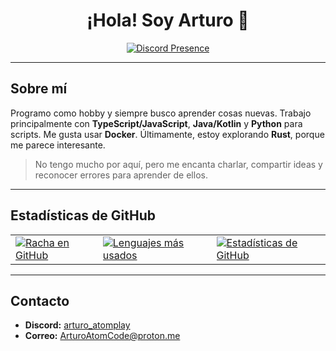 <div align="center">

# ¡Hola! Soy Arturo 👋

[![Discord Presence](https://lanyard.cnrad.dev/api/624712119098802198?theme=light&showDisplayName=true&borderRadius=15px&idleMessage=Probablemente%20charlando%20o%20aprendiendo%20algo)](https://discord.com/users/624712119098802198)

</div>

---

## Sobre mí

Programo como hobby y siempre busco aprender cosas nuevas. Trabajo principalmente con **TypeScript/JavaScript**, **Java/Kotlin** y **Python** para scripts. Me gusta usar **Docker**. Últimamente, estoy explorando **Rust**, porque me parece interesante.

> No tengo mucho por aquí, pero me encanta charlar, compartir ideas y reconocer errores para aprender de ellos.

---

## Estadísticas de GitHub

<div align="center">
  <table>
    <tr>
      <td>
        <a href="https://github.com/ArturoAtomplay">
          <img src="https://github-readme-streak-stats.herokuapp.com/?user=ArturoAtomplay&theme=radical" alt="Racha en GitHub"/>
        </a>
      </td>
      <td>
        <a href="https://github.com/ArturoAtomplay">
          <img src="https://github-readme-stats.vercel.app/api/top-langs/?username=ArturoAtomplay&layout=compact&theme=radical" alt="Lenguajes más usados"/>
        </a>
      </td>
      <td>
        <a href="https://github.com/ArturoAtomplay">
          <img src="https://github-readme-stats.vercel.app/api?username=ArturoAtomplay&show_icons=true&theme=radical" alt="Estadísticas de GitHub"/>
        </a>
      </td>
    </tr>
  </table>
</div>

---

## Contacto

- **Discord:** [arturo_atomplay](https://discord.com/users/624712119098802198)
- **Correo:** ArturoAtomCode@proton.me
